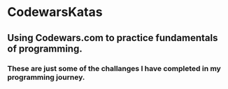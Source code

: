 # CodewarsKatas
<h2>Using Codewars.com to practice fundamentals of programming.</h2>
<h3>These are just some of the challanges I have completed in my programming journey.</h3>
